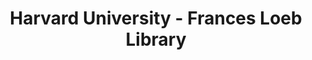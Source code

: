 ---
layout: repo
title: "Harvard University - Frances Loeb Library"
id: 18162
permalink: repos/18162/
---